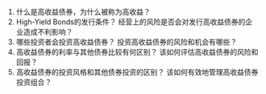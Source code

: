 

1. 什么是高收益债券，为什么被称为高收益？
2. High-Yield Bonds的发行条件？ 经营上的风险是否会对发行高收益债券的企业造成不利影响？
3. 哪些投资者会投资高收益债券？ 投资高收益债券的风险和机会有哪些？
4. 高收益债券的利率与其他债券比较有何区别？ 该如何评估高收益债券的风险和回报？
5. 高收益债券的投资风格和其他债券投资的区别？ 该如何有效地管理高收益债券投资组合？